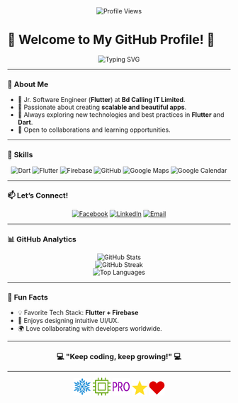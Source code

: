 <div align="center">
  <img src="https://komarev.com/ghpvc/?username=masumraj1&style=for-the-badge" alt="Profile Views" />
</div>

# 🌟 **Welcome to My GitHub Profile!** 🌟

<div align="center">
  <img src="https://readme-typing-svg.herokuapp.com?font=Fira+Code&weight=500&size=24&pause=1000&color=F70000&width=435&lines=Hi+there!+I'm+Masum+Raj;Flutter+Developer+%7C+Tech+Enthusiast;Always+learning+and+exploring!" alt="Typing SVG" />
</div>

---

### 🚀 **About Me**
- 💼 Jr. Software Engineer (**Flutter**) at **Bd Calling IT Limited**.  
- 🔭 Passionate about creating **scalable and beautiful apps**.  
- 🌱 Always exploring new technologies and best practices in **Flutter** and **Dart**.  
- 👯 Open to collaborations and learning opportunities.  

---

### 🌟 **Skills**
<div align="center">
  <img src="https://img.shields.io/badge/Dart-0175C2?style=for-the-badge&logo=dart&logoColor=white" alt="Dart" />
  <img src="https://img.shields.io/badge/Flutter-02569B?style=for-the-badge&logo=flutter&logoColor=white" alt="Flutter" />
  <img src="https://img.shields.io/badge/Firebase-FFCA28?style=for-the-badge&logo=firebase&logoColor=black" alt="Firebase" />
  <img src="https://img.shields.io/badge/GitHub-181717?style=for-the-badge&logo=github&logoColor=white" alt="GitHub" />
  <img src="https://img.shields.io/badge/Google_Maps-4285F4?style=for-the-badge&logo=google-maps&logoColor=white" alt="Google Maps" />
  <img src="https://img.shields.io/badge/Google_Calendar-34A853?style=for-the-badge&logo=google-calendar&logoColor=white" alt="Google Calendar" />
</div>

---

### 📫 **Let’s Connect!**
<div align="center">
  <a href="https://facebook.com"><img src="https://img.shields.io/badge/Facebook-1877F2?style=for-the-badge&logo=facebook&logoColor=white" alt="Facebook" /></a>
  <a href="https://linkedin.com"><img src="https://img.shields.io/badge/LinkedIn-0A66C2?style=for-the-badge&logo=linkedin&logoColor=white" alt="LinkedIn" /></a>
  <a href="mailto:masumraj@example.com"><img src="https://img.shields.io/badge/Email-EA4335?style=for-the-badge&logo=gmail&logoColor=white" alt="Email" /></a>
</div>

---

### 📊 **GitHub Analytics**
<div align="center">
  <img src="https://github-readme-stats.vercel.app/api?username=masumraj1&show_icons=true&theme=tokyonight" alt="GitHub Stats" />
  <br>
  <img src="https://github-readme-streak-stats.herokuapp.com/?user=masumraj1&theme=tokyonight" alt="GitHub Streak" />
  <br>
  <img src="https://github-readme-stats.vercel.app/api/top-langs/?username=masumraj1&layout=compact&theme=tokyonight" alt="Top Languages" />
</div>

---

### 🎯 **Fun Facts**
- 💡 Favorite Tech Stack: **Flutter + Firebase**  
- 🎨 Enjoys designing intuitive UI/UX.  
- 🌍 Love collaborating with developers worldwide.  

---

<div align="center">
  <h3>💻 "Keep coding, keep growing!" 💻</h3>
</div>

---

<div align="center">
  <a href="https://archiveprogram.github.com/"><img src="https://raw.githubusercontent.com/acervenky/animated-github-badges/master/assets/acbadge.gif" width="40" height="40"></a>
  <a href="https://docs.github.com/en/developers"><img src="https://raw.githubusercontent.com/acervenky/animated-github-badges/master/assets/devbadge.gif" width="40" height="40"></a>
  <a href="https://github.com/pricing"><img src="https://raw.githubusercontent.com/acervenky/animated-github-badges/master/assets/pro.gif" width="40" height="40"></a>
  <a href="https://stars.github.com/"><img src="https://raw.githubusercontent.com/acervenky/animated-github-badges/master/assets/starbadge.gif" width="35" height="35"></a>
  <a href="https://docs.github.com/en/github/supporting-the-open-source-community-with-github-sponsors"><img src="https://raw.githubusercontent.com/acervenky/animated-github-badges/master/assets/sponsorbadge.gif" width="35" height="35"></a>
</div>

